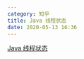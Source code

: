 ```yaml
---
category: 知乎
title: Java 线程状态
date: 2020-05-13 16:36
---
```


[Java 线程状态](https://zhuanlan.zhihu.com/p/140396504)